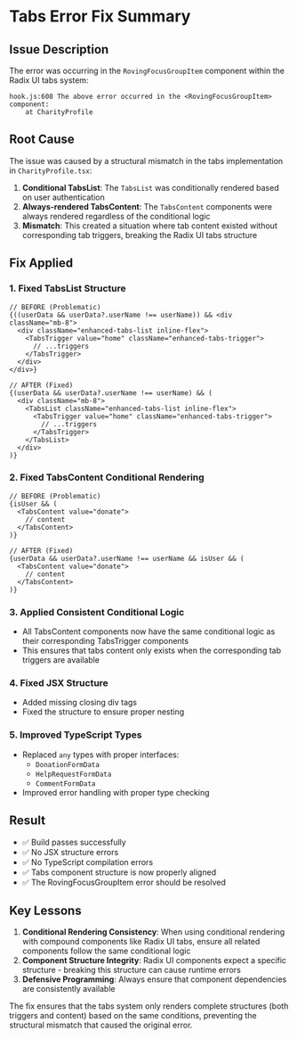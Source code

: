 # Tabs Error Fix Summary

## Issue Description
The error was occurring in the `RovingFocusGroupItem` component within the Radix UI tabs system:

```
hook.js:608 The above error occurred in the <RovingFocusGroupItem> component:
    at CharityProfile
```

## Root Cause
The issue was caused by a structural mismatch in the tabs implementation in `CharityProfile.tsx`:

1. **Conditional TabsList**: The `TabsList` was conditionally rendered based on user authentication
2. **Always-rendered TabsContent**: The `TabsContent` components were always rendered regardless of the conditional logic
3. **Mismatch**: This created a situation where tab content existed without corresponding tab triggers, breaking the Radix UI tabs structure

## Fix Applied

### 1. Fixed TabsList Structure
```tsx
// BEFORE (Problematic)
{((userData && userData?.userName !== userName)) && <div className="mb-8">
  <div className="enhanced-tabs-list inline-flex">
    <TabsTrigger value="home" className="enhanced-tabs-trigger">
      // ...triggers
    </TabsTrigger>
  </div>
</div>}

// AFTER (Fixed)
{(userData && userData?.userName !== userName) && (
  <div className="mb-8">
    <TabsList className="enhanced-tabs-list inline-flex">
      <TabsTrigger value="home" className="enhanced-tabs-trigger">
        // ...triggers
      </TabsTrigger>
    </TabsList>
  </div>
)}
```

### 2. Fixed TabsContent Conditional Rendering
```tsx
// BEFORE (Problematic)
{isUser && (
  <TabsContent value="donate">
    // content
  </TabsContent>
)}

// AFTER (Fixed)
{userData && userData?.userName !== userName && isUser && (
  <TabsContent value="donate">
    // content
  </TabsContent>
)}
```

### 3. Applied Consistent Conditional Logic
- All TabsContent components now have the same conditional logic as their corresponding TabsTrigger components
- This ensures that tabs content only exists when the corresponding tab triggers are available

### 4. Fixed JSX Structure
- Added missing closing div tags
- Fixed the structure to ensure proper nesting

### 5. Improved TypeScript Types
- Replaced `any` types with proper interfaces:
  - `DonationFormData`
  - `HelpRequestFormData`
  - `CommentFormData`
- Improved error handling with proper type checking

## Result
- ✅ Build passes successfully
- ✅ No JSX structure errors
- ✅ No TypeScript compilation errors
- ✅ Tabs component structure is now properly aligned
- ✅ The RovingFocusGroupItem error should be resolved

## Key Lessons
1. **Conditional Rendering Consistency**: When using conditional rendering with compound components like Radix UI tabs, ensure all related components follow the same conditional logic
2. **Component Structure Integrity**: Radix UI components expect a specific structure - breaking this structure can cause runtime errors
3. **Defensive Programming**: Always ensure that component dependencies are consistently available

The fix ensures that the tabs system only renders complete structures (both triggers and content) based on the same conditions, preventing the structural mismatch that caused the original error.

